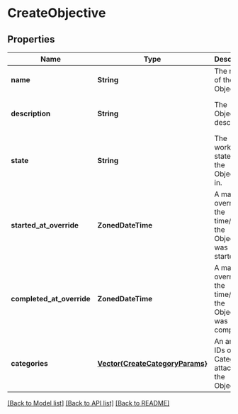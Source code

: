 # CreateObjective


## Properties
Name | Type | Description | Notes
------------ | ------------- | ------------- | -------------
**name** | **String** | The name of the Objective. | [default to nothing]
**description** | **String** | The Objective&#39;s description. | [optional] [default to nothing]
**state** | **String** | The workflow state that the Objective is in. | [optional] [default to nothing]
**started_at_override** | **ZonedDateTime** | A manual override for the time/date the Objective was started. | [optional] [default to nothing]
**completed_at_override** | **ZonedDateTime** | A manual override for the time/date the Objective was completed. | [optional] [default to nothing]
**categories** | [**Vector{CreateCategoryParams}**](CreateCategoryParams.md) | An array of IDs of Categories attached to the Objective. | [optional] [default to nothing]


[[Back to Model list]](../README.md#models) [[Back to API list]](../README.md#api-endpoints) [[Back to README]](../README.md)


